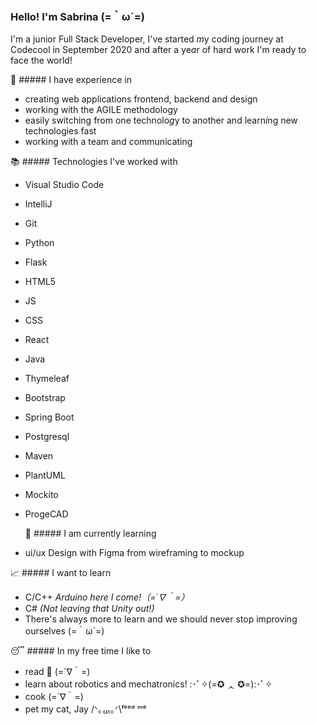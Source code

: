 ### Hello! I'm Sabrina 	(=｀ω´=)

I'm a junior Full Stack Developer, I've started *m*y coding journey at Codecool in September 2020 and after a ye*a*r of hard work I'm ready to face the world!

:briefcase: ##### I have experience in
- creating web applications frontend, backend and design
- working with the AGILE methodology
- easily switching from one technolo*g*y to another and learn*i*ng new technologies fast
- working with a team and *c*ommunicating

:books: ##### Technologies I've worked with
- Visual Studio Code
- IntelliJ
- Git
- Python
- Flask
- HTML5
- JS
- CSS
- React
- Java
- Thymeleaf
- Bootstrap
- Spring Boot
- Postgresql
- Maven
- PlantUML
- Mockito
- ProgeCAD


	:monocle_face: ##### I am currently learning
- ui/ux Design with Figma from wireframing to mockup

:chart_with_upwards_trend: ##### I want to learn
- C/C++ *Arduino here I come!（=´∇｀=）*
- C# *(Not leaving that Unity out!)*
- There's always more to learn and we should never stop improving ourselves (=｀ω´=)

:sleeping: ##### In my free time I like to
- read :open_book: (=´∇｀=)
- learn about robotics and mechatronics! :･ﾟ✧(=✪ ᆺ ✪=):･ﾟ✧
- cook (=´∇｀=)
- pet my cat, Jay /ᐠ｡ퟑ｡ᐟ\ᶠᵉᵉᵈ ᵐᵉ
